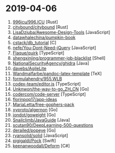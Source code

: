 # 2019-04-06

1. [996icu/996.ICU](https://github.com/996icu/996.ICU "Repo for counting stars and contributing. Press F to pay respect to glorious developers.") [Rust]
2. [citybound/citybound](https://github.com/citybound/citybound "A work-in-progress, open-source, multi-player city simulation game.") [Rust]
3. [LisaDziuba/Awesome-Design-Tools](https://github.com/LisaDziuba/Awesome-Design-Tools "The best design tools for everything 👉") [JavaScript]
4. [datawhalechina/pumpkin-book](https://github.com/datawhalechina/pumpkin-book "《机器学习》（西瓜书）公式推导解析，在线阅读地址：https://datawhalechina.github.io/pumpkin-book") 
5. [cstack/db_tutorial](https://github.com/cstack/db_tutorial "Writing a sqlite clone from scratch in C") [C]
6. [nefe/You-Dont-Need-jQuery](https://github.com/nefe/You-Dont-Need-jQuery "Examples of how to do query, style, dom, ajax, event etc like jQuery with plain javascript.") [JavaScript]
7. [Flaque/quirk](https://github.com/Flaque/quirk "✨🐙 A GPL Licensed Cognitive Behavioral Therapy app for iOS and Android") [TypeScript]
8. [shengxinjing/programmer-job-blacklist](https://github.com/shengxinjing/programmer-job-blacklist "🙈程序员找工作黑名单，换工作和当技术合伙人需谨慎啊 更新有赞") [Shell]
9. [NationalSecurityAgency/ghidra](https://github.com/NationalSecurityAgency/ghidra "Ghidra is a software reverse engineering (SRE) framework") [Java]
10. [davebs/AgileLite](https://github.com/davebs/AgileLite "Agile software development without all the burnout.") 
11. [Wandmalfarbe/pandoc-latex-template](https://github.com/Wandmalfarbe/pandoc-latex-template "A pandoc LaTeX template to convert markdown files to PDF or LaTeX.") [TeX]
12. [formulahendry/955.WLB](https://github.com/formulahendry/955.WLB "955 不加班的公司名单") 
13. [codex-team/editor.js](https://github.com/codex-team/editor.js "A block-styled editor with clean JSON output") [TypeScript]
14. [Unknwon/the-way-to-go_ZH_CN](https://github.com/Unknwon/the-way-to-go_ZH_CN "《The Way to Go》中文译本，中文正式名《Go 入门指南》") [Go]
15. [codercom/code-server](https://github.com/codercom/code-server "Run VS Code on a remote server.") [TypeScript]
16. [florinpop17/app-ideas](https://github.com/florinpop17/app-ideas "A Collection of application ideas which can be used to improve your coding skills.") 
17. [MariaLetta/free-gophers-pack](https://github.com/MariaLetta/free-gophers-pack "✨ This pack of 100+ gopher pictures and elements will help you to build own design of almost anything related to Go Programming Language: presentations, posts in blogs or social media, courses, videos and many, many more.") 
18. [xyproto/algernon](https://github.com/xyproto/algernon "🎩 Small self-contained pure-Go web server with Lua, Markdown, HTTP/2, QUIC, Redis and PostgreSQL support") [Go]
19. [jondot/goweight](https://github.com/jondot/goweight "A tool to analyze and troubleshoot a Go binary size.") [Go]
20. [Snailclimb/JavaGuide](https://github.com/Snailclimb/JavaGuide "【Java学习+面试指南】 一份涵盖大部分Java程序员所需要掌握的核心知识。") [Java]
21. [scutan90/DeepLearning-500-questions](https://github.com/scutan90/DeepLearning-500-questions "深度学习500问，以问答形式对常用的概率知识、线性代数、机器学习、深度学习、计算机视觉等热点问题进行阐述，以帮助自己及有需要的读者。 全书分为18个章节，50余万字。由于水平有限，书中不妥之处恳请广大读者批评指正。 未完待续............ 如有意合作，联系scutjy2015@163.com 版权所有，违权必究 Tan 2018.06") 
22. [derailed/popeye](https://github.com/derailed/popeye "🧭 A Kubernetes cluster resource sanitizer") [Go]
23. [ryansolid/solid](https://github.com/ryansolid/solid "A declarative, efficient, and flexible JavaScript library for building user interfaces.") [JavaScript]
24. [pigigaldi/Pock](https://github.com/pigigaldi/Pock "Display macOS Dock in Touch Bar") [Swift]
25. [keenanwoodall/Deform](https://github.com/keenanwoodall/Deform "A fully-featured deformer system for Unity.") [C#]
